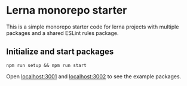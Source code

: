 # Lerna monorepo starter

This is a simple monorepo starter code for lerna projects with multiple packages and a shared ESLint rules package.

## Initialize and start packages

```
npm run setup && npm run start
```

Open [localhost:3001](http://localhost:3001) and [localhost:3002](http://localhost:3002) to see the example packages.
